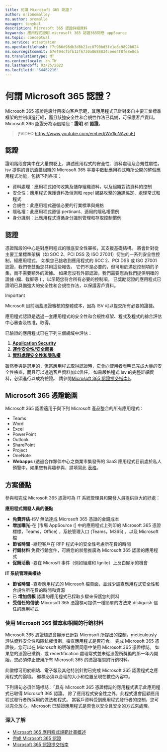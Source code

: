 ```yaml
---
title: 何謂 Microsoft 365 認證？
author: orionomalley
ms.author: oromalle
manager: tonybal
description: Microsoft 365 認證詳細資料
keywords: 應用程式證明 microsoft 365 認證365問卷 appSource
ms.topic: conceptual
ms.service: attestation
ms.openlocfilehash: f7c986d98db3d8b21ec0790bd5fe1e8c9892b024
ms.sourcegitcommit: b7ef94cf5fb12f6730a8688834ceee4f8fe8e0da
ms.translationtype: MT
ms.contentlocale: zh-TW
ms.lasthandoff: 03/25/2022
ms.locfileid: "64462216"
---
```

# <a name="what-is-microsoft-365-certification"></a>何謂 Microsoft 365 認證？

Microsoft 365 憑證是設計用來向客戶示範，其應用程式已針對來自主要工業標準框架的控制項進行經，而且該強安全性和合規性作法已具備，可保護客戶資料。 Microsoft 365 認證分為兩個階段：**證明** 和 **認證**。

>[!VIDEO https://www.youtube.com/embed/Wv1lcNAycuE]


## <a name="attestation"></a>認證

證明階段會集中在大量問卷上，詳述應用程式的安全性、資料處理及合規性屬性。 isv 提供的資訊涵蓋組織的 Microsoft 365 平臺中啟動應用程式時所公開的整個應用程式功能，包括下列各項：

- 資料處理：應用程式如何收集及儲存組織資料，以及組織對該資料的控制
- 安全性：應用程式保護資料及偵測和 repel 網路攻擊的通訊協定、處理常式和程式
- 合規性：此應用程式遵循必要的行業標準與規格
- 隱私權：此應用程式遵循 pertinant、適用的隱私權慣例
- 身分識別：此應用程式遵循身分識別管理和存取控制慣例


## <a name="certification"></a>認證

憑證階段的中心是對應用程式的徹底安全性審核，其支援基礎結構。 將會針對從主要工業標準架構（如 SOC 2、PCI DSS 及 ISO 27001）衍生的一系列安全性控制，經應用程式。 如果您已接收到應用程式的 SOC 2、PCI DSS 或 ISO 27001 認證，我們會鼓勵您共用這些報告。 它們不是必要的，但可用於滿足控制項的子集，而不需要額外的證據。 如果您沒有外部認證，我們需要您為我們提供明確的證據 (檔、截屏等 ) ，以示範您符合所有必要的控制項。 已獎勵認證的應用程式已證明已具備強大的安全性和合規性作法，以保護客戶資料。 

> [!IMPORTANT]
> Microsoft 目前涵蓋憑證審核的整體成本，因為 ISV 可以提交所有必要的證據。

應用程式認證是透過一套應用程式的安全性和合規性框架、程式及程式的綜合評估中心審查及核准，取得。 

已驗證的應用程式已在下列三個網域中評估：
1.  [**Application Security**]( https://docs.microsoft.com/microsoft-365-app-certification/docs/certification-submission-guide#application-security)
1.  [**運作安全性/安全部署**]( https://docs.microsoft.com/microsoft-365-app-certification/docs/certification-submission-guide#operational-security)
1.  [**資料處理安全性和隱私權**]( https://docs.microsoft.com/microsoft-365-app-certification/docs/certification-submission-guide#data-handling-security-and-privacy)

雖然參與是選用的，但當應用程式取得認證時，它會向使用者表明已完成大量的安全性檢查，而且可以透過客戶資料加以信任。 如需嚴格程式 Isv 的完整詳細資料，必須進行以成為驗證。 請參閱[Microsoft 365 認證提交指南》](https://docs.microsoft.com/microsoft-365-app-certification/docs/certification-submission-guide)。

## <a name="microsoft-365-certification-scope"></a>Microsoft 365 憑證範圍

Microsoft 365 認證適用于與下列 Microsoft 產品整合的所有應用程式：
- Teams
- Word
- Excel
- PowerPoint
- Outlook
- SharePoint
- Project
- OneNote
- **Webapps** (透過合作夥伴中心之商業市集發佈的 SaaS 應用程式目前處於私人預覽中，如果您有興趣參與，請填寫此 [表格](https://forms.microsoft.com/Pages/ResponsePage.aspx?id=v4j5cvGGr0GRqy180BHbR3Om82jEdWlAkFiVJRhmM_xUQkY0SjVVOVVLR0RUN0RYNlRWMDRTSjVQRy4u)。

## <a name="program-benefits"></a>方案優點
參與和完成 Microsoft 365 憑證可為 IT 系統管理員和開發人員提供巨大的好處：

**應用程式開發人員的優點**
-   **免費評估**-ISV 無法達成 Microsoft 365 憑證的金錢成本
-   **增加曝光**-在 [市場 AppSource (] 中的應用程式上列印的 Microsoft 365 憑證標標，Teams，Office) ，系統管理入口 (Teams，M365) ，以及 Microsoft 檔
-   **節省時間** -縮短客戶在 RFP 程式中的安全性考慮所花費的時間 
- **行銷材料** 免費行銷套件，可將您的狀態推廣為 Microsoft 365 認證的應用程式
- **促銷活動** -要在 Microsft 事件（例如組建和 Ignite）上反白顯示的機會

**IT 系統管理員權益**
- **節省時間** -查看應用程式的 Microsoft 檔頁面，並減少調查應用程式安全性和合規性所花費的時間和資源 
-   已 **增加信賴** 認證的應用程式已採取步驟來保護您的資料 
-   **受信任的信號**-Microsoft 365 憑證標可提供一種簡單的方法來 distiguish 信任的應用程式


### <a name="using-the-microsoft-365-badge-and-associated-marketing-materials"></a>使用 Microsoft 365 徽章和相關的行銷材料
Microsoft 365 憑證標誌會顯示已針對 Microsoft 所提出的控制，meticulously 評估資料安全性和隱私權慣例，檢查應用程式是否符合。 完成 Microsoft 365 憑證後，您可以在 Microsoft 的明確書面同意中使用 Microsoft 365 憑證標誌。 如果您的憑證已撤銷，或 recertification 處理常式並未從憑證所獎勵的那一年內開始，您必須停止使用所有 Microsoft 365 的憑證相關的行銷材料。 

此徽標可用於網站、電子報及其他特別針對已完成 Microsoft 365 認證程式之應用程式的論壇。 徽標必須以合理的大小和位置呈現在數位內容中。 

下列語句必須伴隨標誌：「具有 Microsoft 365 憑證標誌的應用程式表示此應用程式已取得 Microsoft 365 認證。 除了應用程式安全性之外，此程式還會回顧應用程式發行者所採用的做法和程式。 當客戶資料受到應用程式發行者的控制，您可以完全放心，Microsoft 已驗證應用程式是否會以安全且安全的方式來處理。


### <a name="learn-more"></a>深入了解
* [Microsoft 365 應用程式規範計畫概述](~/overview.md)  
* [完成 Microsoft 365 認證](~/docs/certification.md)  
* [Microsoft 365 認證提交指南](~/docs/certification-submission-guide.md)

